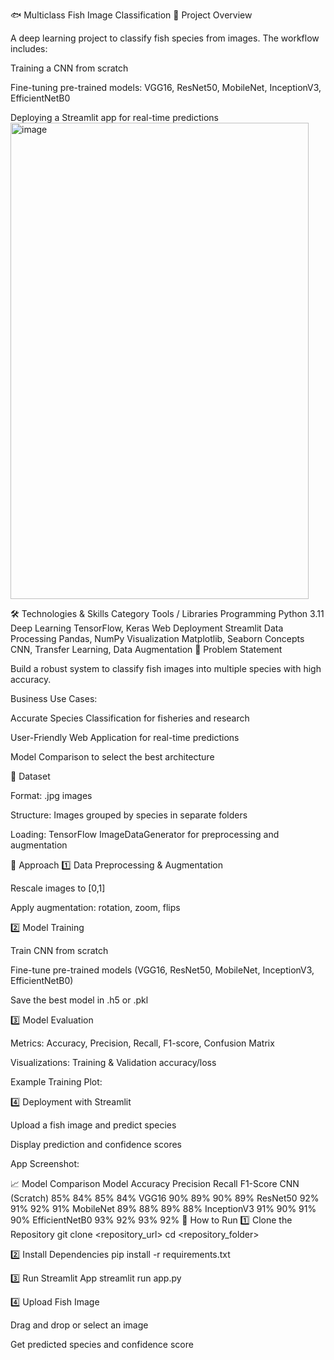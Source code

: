 🐟 Multiclass Fish Image Classification
🔹 Project Overview

A deep learning project to classify fish species from images.
The workflow includes:

Training a CNN from scratch

Fine-tuning pre-trained models: VGG16, ResNet50, MobileNet, InceptionV3, EfficientNetB0

Deploying a Streamlit app for real-time predictions
<img width="477" height="762" alt="image" src="https://github.com/user-attachments/assets/767a60c3-732d-4ce0-b45a-66cf04a72ead" />



🛠 Technologies & Skills
Category	Tools / Libraries
Programming	Python 3.11
Deep Learning	TensorFlow, Keras
Web Deployment	Streamlit
Data Processing	Pandas, NumPy
Visualization	Matplotlib, Seaborn
Concepts	CNN, Transfer Learning, Data Augmentation
🎯 Problem Statement

Build a robust system to classify fish images into multiple species with high accuracy.

Business Use Cases:

Accurate Species Classification for fisheries and research

User-Friendly Web Application for real-time predictions

Model Comparison to select the best architecture

📂 Dataset

Format: .jpg images

Structure: Images grouped by species in separate folders

Loading: TensorFlow ImageDataGenerator for preprocessing and augmentation

🧰 Approach
1️⃣ Data Preprocessing & Augmentation

Rescale images to [0,1]

Apply augmentation: rotation, zoom, flips

2️⃣ Model Training

Train CNN from scratch

Fine-tune pre-trained models (VGG16, ResNet50, MobileNet, InceptionV3, EfficientNetB0)

Save the best model in .h5 or .pkl

3️⃣ Model Evaluation

Metrics: Accuracy, Precision, Recall, F1-score, Confusion Matrix

Visualizations: Training & Validation accuracy/loss

Example Training Plot:

<!-- Replace with your plot -->

4️⃣ Deployment with Streamlit

Upload a fish image and predict species

Display prediction and confidence scores

App Screenshot:

<!-- Replace with your screenshot -->

📈 Model Comparison
Model	Accuracy	Precision	Recall	F1-Score
CNN (Scratch)	85%	84%	85%	84%
VGG16	90%	89%	90%	89%
ResNet50	92%	91%	92%	91%
MobileNet	89%	88%	89%	88%
InceptionV3	91%	90%	91%	90%
EfficientNetB0	93%	92%	93%	92%
🚀 How to Run
1️⃣ Clone the Repository
git clone <repository_url>
cd <repository_folder>

2️⃣ Install Dependencies
pip install -r requirements.txt

3️⃣ Run Streamlit App
streamlit run app.py

4️⃣ Upload Fish Image

Drag and drop or select an image

Get predicted species and confidence score
